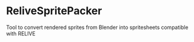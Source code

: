 # ReliveSpritePacker
Tool to convert rendered sprites from Blender into spritesheets compatible with RELIVE
